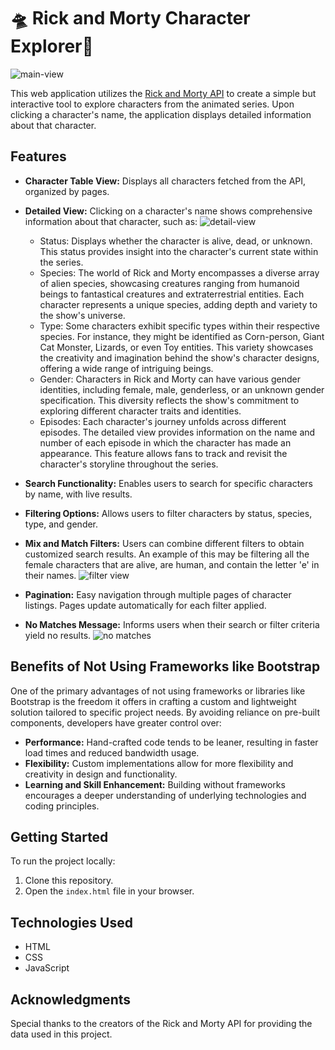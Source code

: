 
# 🛸 Rick and Morty Character Explorer🔎
![main-view](https://github.com/devcale/rick-morty-app/assets/65783607/14053678-23e5-419a-88b1-b68cac3e89c0)

This web application utilizes the [Rick and Morty API](https://rickandmortyapi.com/documentation) to create a simple but interactive tool to explore characters from the animated series. Upon clicking a character's name, the application displays detailed information about that character. 

## Features

-   **Character Table View:** Displays all characters fetched from the API, organized by pages.
-   **Detailed View:** Clicking on a character's name shows comprehensive information about that character, such as:
![detail-view](https://github.com/devcale/rick-morty-app/assets/65783607/97ba0926-8a4d-40a2-ab10-18683a43276a)

	- Status: Displays whether the character is alive, dead, or unknown. This status provides insight into the character's current state within the series.
	- Species: The world of Rick and Morty encompasses a diverse array of alien species, showcasing creatures ranging from humanoid beings to fantastical creatures and extraterrestrial entities. Each character represents a unique species, adding depth and variety to the show's universe.
	- Type: Some characters exhibit specific types within their respective species. For instance, they might be identified as Corn-person, Giant Cat Monster, Lizards, or even Toy entities. This variety showcases the creativity and imagination behind the show's character designs, offering a wide range of intriguing beings.
	- Gender: Characters in Rick and Morty can have various gender identities, including female, male, genderless, or an unknown gender specification. This diversity reflects the show's commitment to exploring different character traits and identities.
	- Episodes: Each character's journey unfolds across different episodes. The detailed view provides information on the name and number of each episode in which the character has made an appearance. This feature allows fans to track and revisit the character's storyline throughout the series.
-   **Search Functionality:** Enables users to search for specific characters by name, with live results.
-   **Filtering Options:** Allows users to filter characters by status, species, type, and gender.
-   **Mix and Match Filters:** Users can combine different filters to obtain customized search results. An example of this may be filtering all the female characters that are alive, are human, and contain the letter 'e' in their names.
![filter view](https://github.com/devcale/rick-morty-app/assets/65783607/cab6ca6e-3a8b-4564-a8a3-b146c4c6b8b8)

-   **Pagination:** Easy navigation through multiple pages of character listings. Pages update automatically for each filter applied.
-   **No Matches Message:** Informs users when their search or filter criteria yield no results.
![no matches](https://github.com/devcale/rick-morty-app/assets/65783607/20ad4f61-adce-4b4f-8b3f-3c95db2c080c)


## Benefits of Not Using Frameworks like Bootstrap

One of the primary advantages of not using frameworks or libraries like Bootstrap is the freedom it offers in crafting a custom and lightweight solution tailored to specific project needs. By avoiding reliance on pre-built components, developers have greater control over:

-   **Performance:** Hand-crafted code tends to be leaner, resulting in faster load times and reduced bandwidth usage.
-   **Flexibility:** Custom implementations allow for more flexibility and creativity in design and functionality.
-   **Learning and Skill Enhancement:** Building without frameworks encourages a deeper understanding of underlying technologies and coding principles.

## Getting Started

To run the project locally:

1.  Clone this repository.
2.  Open the `index.html` file in your browser.

## Technologies Used

-   HTML
-   CSS
-   JavaScript

## Acknowledgments

Special thanks to the creators of the Rick and Morty API for providing the data used in this project.
